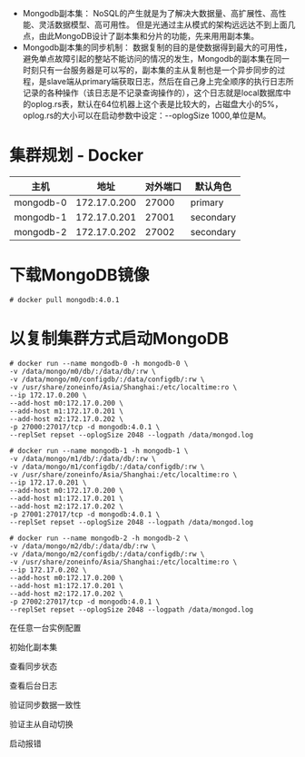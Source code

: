 
- Mongodb副本集：
NoSQL的产生就是为了解决大数据量、高扩展性、高性能、灵活数据模型、高可用性。
但是光通过主从模式的架构远远达不到上面几点，由此MongoDB设计了副本集和分片的功能，先来用用副本集。
- Mongodb副本集的同步机制：
数据复制的目的是使数据得到最大的可用性，避免单点故障引起的整站不能访问的情况的发生，Mongodb的副本集在同一时刻只有一台服务器是可以写的，副本集的主从复制也是一个异步同步的过程，是slave端从primary端获取日志，然后在自己身上完全顺序的执行日志所记录的各种操作（该日志是不记录查询操作的），这个日志就是local数据库中的oplog.rs表，默认在64位机器上这个表是比较大的，占磁盘大小的5%，oplog.rs的大小可以在启动参数中设定：--oplogSize 1000,单位是M。


# 集群规划 - Docker
主机|地址|对外端口|默认角色
-|-|-|-
mongodb-0|172.17.0.200|27000|primary
mongodb-1|172.17.0.201|27001|secondary
mongodb-2|172.17.0.202|27002|secondary

# 下载MongoDB镜像
```
# docker pull mongodb:4.0.1
```

# 以复制集群方式启动MongoDB
```
# docker run --name mongodb-0 -h mongodb-0 \
-v /data/mongo/m0/db/:/data/db/:rw \
-v /data/mongo/m0/configdb/:/data/configdb/:rw \
-v /usr/share/zoneinfo/Asia/Shanghai:/etc/localtime:ro \
--ip 172.17.0.200 \
--add-host m0:172.17.0.200 \
--add-host m1:172.17.0.201 \
--add-host m2:172.17.0.202 \
-p 27000:27017/tcp -d mongodb:4.0.1 \
--replSet repset --oplogSize 2048 --logpath /data/mongod.log

# docker run --name mongodb-1 -h mongodb-1 \
-v /data/mongo/m1/db/:/data/db/:rw \
-v /data/mongo/m1/configdb/:/data/configdb/:rw \
-v /usr/share/zoneinfo/Asia/Shanghai:/etc/localtime:ro \
--ip 172.17.0.201 \
--add-host m0:172.17.0.200 \
--add-host m1:172.17.0.201 \
--add-host m2:172.17.0.202 \
-p 27001:27017/tcp -d mongodb:4.0.1 \
--replSet repset --oplogSize 2048 --logpath /data/mongod.log

# docker run --name mongodb-2 -h mongodb-2 \
-v /data/mongo/m2/db/:/data/db/:rw \
-v /data/mongo/m2/configdb/:/data/configdb/:rw \
-v /usr/share/zoneinfo/Asia/Shanghai:/etc/localtime:ro \
--ip 172.17.0.202 \
--add-host m0:172.17.0.200 \
--add-host m1:172.17.0.201 \
--add-host m2:172.17.0.202 \
-p 27002:27017/tcp -d mongodb:4.0.1 \
--replSet repset --oplogSize 2048 --logpath /data/mongod.log
```

在任意一台实例配置


初始化副本集


查看同步状态



查看后台日志




验证同步数据一致性

验证主从自动切换

启动报错











